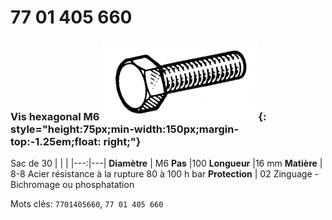 # 77 01 405 660

### Vis hexagonal M6 ![](../assets/images/parts/hex_screws.png){: style="height:75px;min-width:150px;margin-top:-1.25em;float: right;"}

Sac de 30
|   |   |
|---:|---|
**Diamètre** | M6
**Pas** |100
**Longueur** |16 mm
**Matière** | 8-8 Acier résistance à la rupture 80 à 100 h bar
**Protection** | 02 Zinguage - Bichromage ou phosphatation

Mots clés: `7701405660`, `77 01 405 660`
